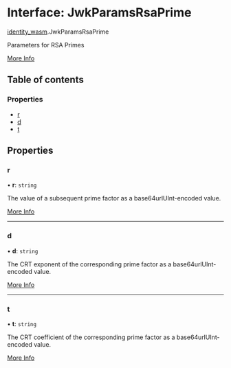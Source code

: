 # Interface: JwkParamsRsaPrime

[identity\_wasm](../modules/identity_wasm.md).JwkParamsRsaPrime

Parameters for RSA Primes

[More Info](https://tools.ietf.org/html/rfc7518#section-6.3.2.7)

## Table of contents

### Properties

- [r](identity_wasm.JwkParamsRsaPrime.md#r)
- [d](identity_wasm.JwkParamsRsaPrime.md#d)
- [t](identity_wasm.JwkParamsRsaPrime.md#t)

## Properties

### r

• **r**: `string`

The value of a subsequent prime factor as a base64urlUInt-encoded value.

[More Info](https://tools.ietf.org/html/rfc7518#section-6.3.2.7.1)

___

### d

• **d**: `string`

The CRT exponent of the corresponding prime factor as a base64urlUInt-encoded value. 

[More Info](https://tools.ietf.org/html/rfc7518#section-6.3.2.7.2)

___

### t

• **t**: `string`

The CRT coefficient of the corresponding prime factor as a base64urlUInt-encoded value.

[More Info](https://tools.ietf.org/html/rfc7518#section-6.3.2.7.3)

